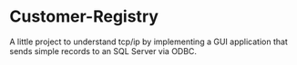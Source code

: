 # Customer-Registry
A little project to understand tcp/ip by implementing a GUI application that sends simple records to an SQL Server via ODBC.
